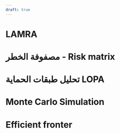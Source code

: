 ```yaml
---
draft: true
---
```



# LAMRA
# مصفوفة الخطر - Risk matrix 

# تحليل طبقات الحماية LOPA

# Monte Carlo Simulation

# Efficient fronter 

